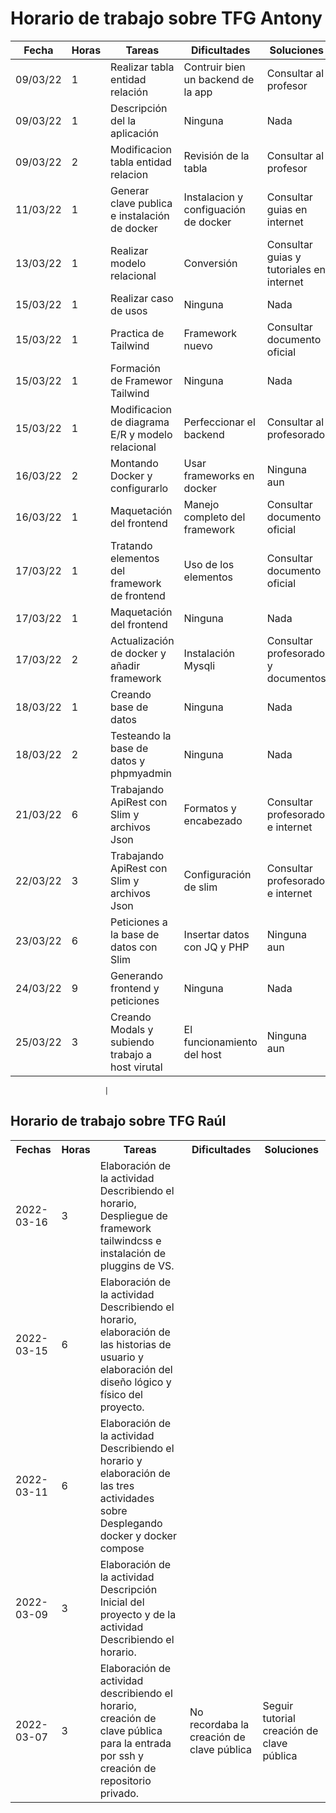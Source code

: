 # Horario de trabajo sobre TFG Antony

| Fecha    | Horas | Tareas                                            | Dificultades                         | Soluciones                               |
| -------- | ----- | ------------------------------------------------- | -------------------------------------| ---------------------------------------- |
| 09/03/22 | 1     | Realizar tabla entidad relación                   | Contruir bien un backend de la app   | Consultar al profesor                    |
| 09/03/22 | 1     | Descripción del la aplicación                     | Ninguna                              | Nada                                     |
| 09/03/22 | 2     | Modificacion tabla entidad relacion               | Revisión de la tabla                 | Consultar al profesor                    |
| 11/03/22 | 1     | Generar clave publica e instalación de docker     | Instalacion y configuación de docker | Consultar guias en internet              |
| 13/03/22 | 1     | Realizar modelo relacional                        | Conversión                           | Consultar guias y tutoriales en internet |
| 15/03/22 | 1     | Realizar caso de usos                             | Ninguna                              | Nada                                     |
| 15/03/22 | 1     | Practica de Tailwind                              | Framework nuevo                      | Consultar documento oficial              |
| 15/03/22 | 1     | Formación de Framewor Tailwind                    | Ninguna                              | Nada                                     |
| 15/03/22 | 1     | Modificacion de diagrama E/R y modelo relacional  | Perfeccionar el backend              | Consultar al profesorado                 |
| 16/03/22 | 2     | Montando Docker y configurarlo                    | Usar frameworks en docker            | Ninguna aun                              |
| 16/03/22 | 1     | Maquetación del frontend                          | Manejo completo del framework        | Consultar documento oficial              |
| 17/03/22 | 1     | Tratando elementos del framework de frontend      | Uso de los elementos                 | Consultar documento oficial              |
| 17/03/22 | 1     | Maquetación del frontend                          | Ninguna                              | Nada                                     |
| 17/03/22 | 2     | Actualización de docker y añadir framework        | Instalación Mysqli                   | Consultar profesorado y documentos       |
| 18/03/22 | 1     | Creando base de datos                             | Ninguna                              | Nada                                     |
| 18/03/22 | 2     | Testeando la base de datos y phpmyadmin           | Ninguna                              | Nada                                     |
| 21/03/22 | 6     | Trabajando ApiRest con Slim y archivos Json       | Formatos y encabezado                | Consultar profesorado e internet         |
| 22/03/22 | 3     | Trabajando ApiRest con Slim y archivos Json       | Configuración de slim                | Consultar profesorado e internet         |
| 23/03/22 | 6     | Peticiones a la base de datos con Slim            | Insertar datos con JQ y PHP          | Ninguna aun                              |
| 24/03/22 | 9     | Generando frontend y peticiones                   | Ninguna                              | Nada                                     |
| 25/03/22 | 3     | Creando Modals y subiendo trabajo a host virutal  | El funcionamiento del host           | Ninguna aun     

                         |

## Horario de trabajo sobre TFG Raúl

<table>
    <tr>
        <th>Fechas</th>
        <th>Horas</th>
        <th>Tareas</th>
        <th>Dificultades</th>
        <th>Soluciones</th>
    </tr>
    <tr>
        <td>2022-03-16</td>
        <td>3</td>
        <td>Elaboración de la actividad Describiendo el horario, Despliegue de framework tailwindcss e instalación de pluggins de VS.</td>
        <td></td>
        <td></td>
    </tr>
    <tr>
        <td>2022-03-15</td>
        <td>6</td>
        <td>
Elaboración de la actividad Describiendo el horario, elaboración de las historias de usuario y elaboración del diseño lógico y físico del proyecto.
        </td>
        <td></td>
        <td></td>
    </tr>
    <tr>
        <td>2022-03-11</td>
        <td>6</td>
        <td>
Elaboración de la actividad Describiendo el horario y elaboración de las tres actividades sobre Desplegando docker y docker compose
        </td>
        <td></td>
        <td></td>
    </tr>
    <tr>
        <td>2022-03-09</td>
        <td>3</td>
        <td>
Elaboración de la actividad Descripción Inicial del proyecto y de la actividad Describiendo el horario.
        </td>
        <td></td>
        <td></td>
    </tr>
    <tr>
        <td>2022-03-07</td>
        <td>3</td>
        <td>
Elaboración de actividad describiendo el horario, creación de clave pública para la entrada por ssh y creación de repositorio privado.
        </td>
        <td>No recordaba la creación de clave pública</td>
        <td>Seguir tutorial creación de clave pública</td>
    </tr>
</table>
